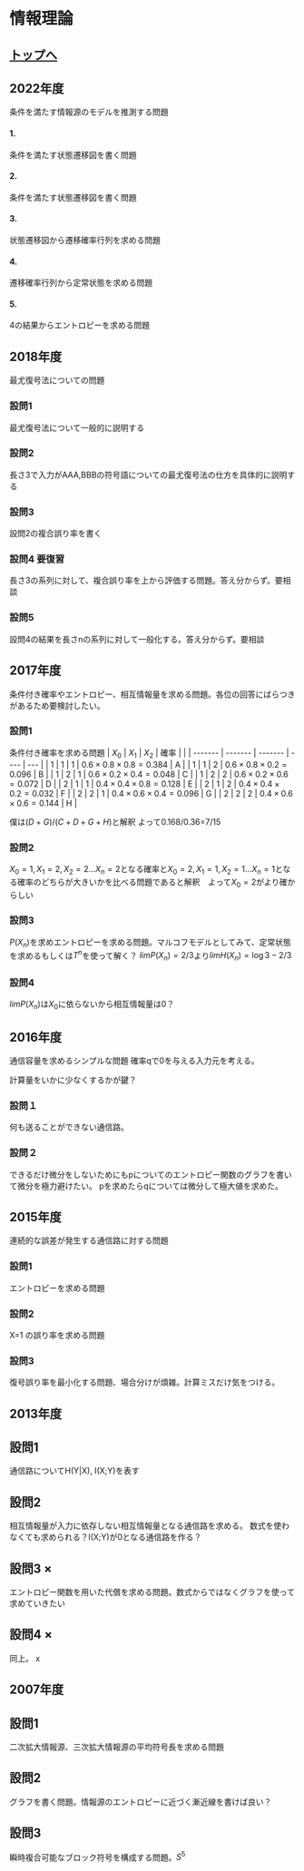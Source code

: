 # 情報理論

## [トップへ](README.md)

## 2022年度
条件を満たす情報源のモデルを推測する問題
#### 1.
条件を満たす状態遷移図を書く問題
#### 2.
条件を満たす状態遷移図を書く問題
#### 3.
状態遷移図から遷移確率行列を求める問題
#### 4.
遷移確率行列から定常状態を求める問題
#### 5.
4の結果からエントロピーを求める問題

## 2018年度
最尤復号法についての問題
### 設問1
最尤復号法について一般的に説明する
### 設問2
長さ3で入力がAAA,BBBの符号語についての最尤復号法の仕方を具体的に説明する
### 設問3
設問2の複合誤り率を書く
### 設問4 要復習
長さ3の系列に対して、複合誤り率を上から評価する問題。答え分からず。要相談
### 設問5
設問4の結果を長さnの系列に対して一般化する。答え分からず。要相談
## 2017年度
条件付き確率やエントロピー、相互情報量を求める問題。各位の回答にばらつきがあるため要検討したい。
### 設問1
条件付き確率を求める問題
| $`X_0`$ | $`X_1`$ | $`X_2`$ |   確率   |     | 
| ------- | ------- | ------- | ---- | --- | 
| 1       | 1       | 1       | $`0.6\times 0.8\times 0.8 = 0.384`$ | A   | 
| 1       | 1       | 2       | $`0.6\times 0.8\times 0.2 = 0.096`$      | B   | 
| 1       | 2       | 1       | $`0.6\times 0.2\times 0.4 = 0.048`$      | C   | 
| 1       | 2       | 2       | $`0.6\times 0.2\times 0.6 = 0.072`$      | D   | 
| 2       | 1       | 1       | $`0.4\times 0.4\times 0.8 = 0.128`$      | E   | 
| 2       | 1       | 2       | $`0.4\times 0.4\times 0.2 = 0.032`$      | F   | 
| 2       | 2       | 1       | $`0.4\times 0.6\times 0.4 = 0.096`$      | G   | 
| 2       | 2       | 2       | $`0.4\times 0.6\times 0.6 = 0.144`$      | H   | 

僕は$`(D+G)/(C+D+G+H)`$と解釈 よって0.168/0.36=7/15
### 設問2
$`X_0 = 1, X_1 = 2, X_2=2 ... X_n = 2`$となる確率と$`X_0 = 2, X_1 = 1, X_2=1 ... X_n = 1`$となる確率のどちらが大きいかを比べる問題であると解釈　よって$`X_0 = 2`$がより確からしい
### 設問3
$`P(X_n)`$を求めエントロピーを求める問題。マルコフモデルとしてみて、定常状態を求めるもしくは$`T^n`$を使って解く？
$`lim P(X_n)=2/3`$より$`limH(X_n)=\log 3 - 2/3`$
### 設問4
$`lim P(X_n)`$は$`X_0`$に依らないから相互情報量は0？
## 2016年度
通信容量を求めるシンプルな問題
確率qで0を与える入力元を考える。

計算量をいかに少なくするかが鍵？

### 設問１
何も送ることができない通信路。
### 設問２
できるだけ微分をしないためにもpについてのエントロピー関数のグラフを書いて微分を極力避けたい。
pを求めたらqについては微分して極大値を求めた。

## 2015年度
連続的な誤差が発生する通信路に対する問題
### 設問1
エントロピーを求める問題
### 設問2
X=1 の誤り率を求める問題
### 設問3
復号誤り率を最小化する問題、場合分けが煩雑。計算ミスだけ気をつける。

## 2013年度

## 設問1
通信路についてH(Y|X), I(X;Y)を表す
## 設問2
相互情報量が入力に依存しない相互情報量となる通信路を求める。
数式を使わなくても求められる？I(X;Y)が0となる通信路を作る？
## 設問3 ×
エントロピー関数を用いた代償を求める問題。数式からではなくグラフを使って求めていきたい
## 設問4 ×
同上。
x


## 2007年度
## 設問1
二次拡大情報源、三次拡大情報源の平均符号長を求める問題
## 設問2
グラフを書く問題。情報源のエントロピーに近づく漸近線を書けば良い？
## 設問3
瞬時複合可能なブロック符号を構成する問題。$`S^5`$
